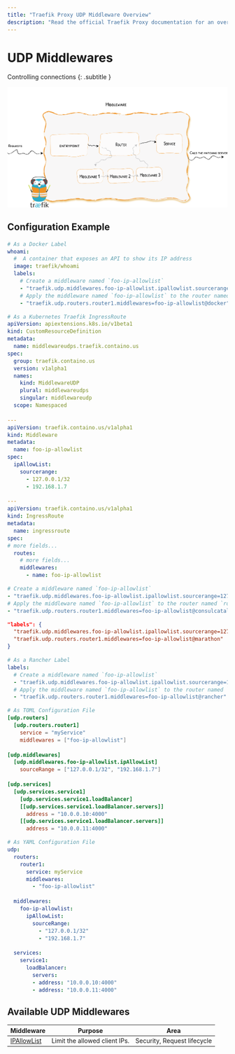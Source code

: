 ```yaml
---
title: "Traefik Proxy UDP Middleware Overview"
description: "Read the official Traefik Proxy documentation for an overview of the available UDP middleware."
---
```


# UDP Middlewares

Controlling connections
{: .subtitle }

![Overview](../../assets/img/middleware/overview.png)

## Configuration Example

```yaml tab="Docker"
# As a Docker Label
whoami:
  #  A container that exposes an API to show its IP address
  image: traefik/whoami
  labels:
    # Create a middleware named `foo-ip-allowlist`
    - "traefik.udp.middlewares.foo-ip-allowlist.ipallowlist.sourcerange=127.0.0.1/32, 192.168.1.7"
    # Apply the middleware named `foo-ip-allowlist` to the router named `router1`
    - "traefik.udp.routers.router1.middlewares=foo-ip-allowlist@docker"
```

```yaml tab="Kubernetes IngressRoute"
# As a Kubernetes Traefik IngressRoute
apiVersion: apiextensions.k8s.io/v1beta1
kind: CustomResourceDefinition
metadata:
  name: middlewareudps.traefik.containo.us
spec:
  group: traefik.containo.us
  version: v1alpha1
  names:
    kind: MiddlewareUDP
    plural: middlewareudps
    singular: middlewareudp
  scope: Namespaced

---
apiVersion: traefik.containo.us/v1alpha1
kind: Middleware
metadata:
  name: foo-ip-allowlist
spec:
  ipAllowList:
    sourcerange:
      - 127.0.0.1/32
      - 192.168.1.7

---
apiVersion: traefik.containo.us/v1alpha1
kind: IngressRoute
metadata:
  name: ingressroute
spec:
# more fields...
  routes:
    # more fields...
    middlewares:
      - name: foo-ip-allowlist
```

```yaml tab="Consul Catalog"
# Create a middleware named `foo-ip-allowlist`
- "traefik.udp.middlewares.foo-ip-allowlist.ipallowlist.sourcerange=127.0.0.1/32, 192.168.1.7"
# Apply the middleware named `foo-ip-allowlist` to the router named `router1`
- "traefik.udp.routers.router1.middlewares=foo-ip-allowlist@consulcatalog"
```

```json tab="Marathon"
"labels": {
  "traefik.udp.middlewares.foo-ip-allowlist.ipallowlist.sourcerange=127.0.0.1/32, 192.168.1.7",
  "traefik.udp.routers.router1.middlewares=foo-ip-allowlist@marathon"
}
```

```yaml tab="Rancher"
# As a Rancher Label
labels:
  # Create a middleware named `foo-ip-allowlist`
  - "traefik.udp.middlewares.foo-ip-allowlist.ipallowlist.sourcerange=127.0.0.1/32, 192.168.1.7"
  # Apply the middleware named `foo-ip-allowlist` to the router named `router1`
  - "traefik.udp.routers.router1.middlewares=foo-ip-allowlist@rancher"
```

```toml tab="File (TOML)"
# As TOML Configuration File
[udp.routers]
  [udp.routers.router1]
    service = "myService"
    middlewares = ["foo-ip-allowlist"]

[udp.middlewares]
  [udp.middlewares.foo-ip-allowlist.ipAllowList]
    sourceRange = ["127.0.0.1/32", "192.168.1.7"]

[udp.services]
  [udp.services.service1]
    [udp.services.service1.loadBalancer]
    [[udp.services.service1.loadBalancer.servers]]
      address = "10.0.0.10:4000"
    [[udp.services.service1.loadBalancer.servers]]
      address = "10.0.0.11:4000"
```

```yaml tab="File (YAML)"
# As YAML Configuration File
udp:
  routers:
    router1:
      service: myService
      middlewares:
        - "foo-ip-allowlist"

  middlewares:
    foo-ip-allowlist:
      ipAllowList:
        sourceRange:
          - "127.0.0.1/32"
          - "192.168.1.7"

  services:
    service1:
      loadBalancer:
        servers:
        - address: "10.0.0.10:4000"
        - address: "10.0.0.11:4000"
```

## Available UDP Middlewares

| Middleware                                | Purpose                                           | Area                        |
|-------------------------------------------|---------------------------------------------------|-----------------------------|
| [IPAllowList](ipallowlist.md)             | Limit the allowed client IPs.                     | Security, Request lifecycle |
